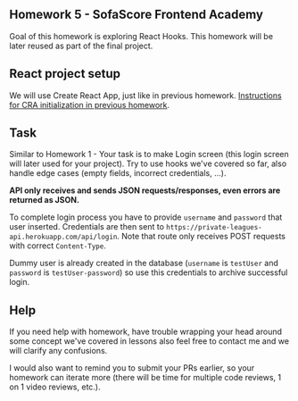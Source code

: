 ## Homework 5 - SofaScore Frontend Academy

Goal of this homework is exploring React Hooks. This homework will be later reused as part of the final project.

## React project setup

We will use Create React App, just like in previous homework. [Instructions for CRA initialization in previous homework](https://github.com/MSekrst/sofascore-academy-2020/tree/master/homework/04#react-project-setup).

## Task

Similar to Homework 1 - Your task is to make Login screen (this login screen will later used for your project).
Try to use hooks we've covered so far, also handle edge cases (empty fields, incorrect credentials, ...).

**API only receives and sends JSON requests/responses, even errors are returned as JSON.**

To complete login process you have to provide `username` and `password` that user inserted. Credentials are then sent to
`https://private-leagues-api.herokuapp.com/api/login`. Note that route only receives POST requests with correct `Content-Type`.

Dummy user is already created in the database (`username` is `testUser` and `password` is `testUser-password`) so use this credentials to archive successful login.

## Help

If you need help with homework, have trouble wrapping your head around some concept we've covered in lessons also feel free to contact me and we will clarify any confusions.

I would also want to remind you to submit your PRs earlier, so your homework can iterate more (there will be time for multiple code reviews, 1 on 1 video reviews, etc.).
